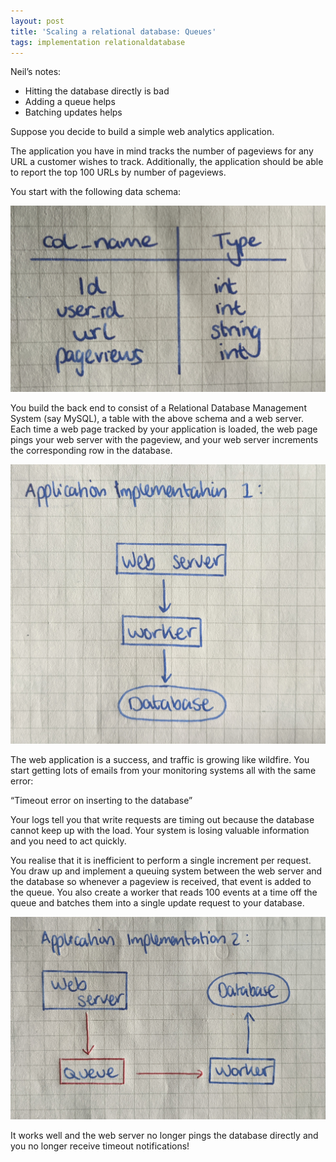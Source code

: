```yaml
---
layout: post
title: 'Scaling a relational database: Queues'
tags: implementation relationaldatabase
---
```


Neil’s notes: 
* Hitting the database directly is bad
* Adding a queue helps
* Batching updates helps

Suppose you decide to build a simple web analytics application. 

The application you have in mind tracks the number of pageviews for any URL a customer wishes to track. Additionally, 
the application should be able to report the top 100 URLs by number of pageviews.

You start with the following data schema:

![Data schema](/images/blog_01_2021/PXL_20210125_145337225~2.jpg)

You build the back end to consist of a Relational Database Management System (say MySQL), a table with the above schema 
and a web server. Each time a web page tracked by your application is loaded, the web page pings your web server with
 the pageview, and your web server increments the corresponding row in the database. 

![A web application](/images/blog_01_2021/PXL_20210125_145356099~2.jpg)

The web application is a success, and traffic is growing like wildfire. You start getting lots of emails from your monitoring systems all with the same error: 

“Timeout error on inserting to the database”

Your logs tell you that write requests are timing out because the database cannot keep up with the load. Your system is losing valuable information and you need to act quickly.

You realise that it is inefficient to perform a single increment per request. You draw up and implement a queuing system between the web server and the database so whenever a pageview is received, that event is added to the queue. You also create a worker that reads 100 events at a time off the queue and batches them into a single update request to your database. 

![A web application with queue](/images/blog_01_2021/PXL_20210125_145409766~2.jpg)

It works well and the web server no longer pings the database directly and you no longer receive timeout notifications!
    